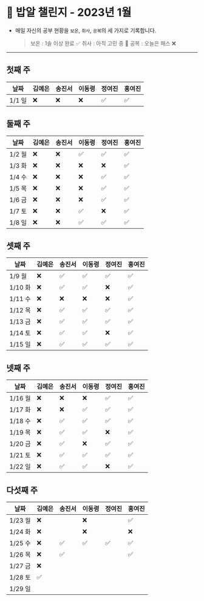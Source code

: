# 🍚 밥알 챌린지 - 2023년 1월
- 매일 자신의 공부 현황을 `보온`, `취사`, `공복`의 세 가지로 기록합니다.
    
    > 보온 : 1솔 이상 완료 ✅
    취사 : 아직 고민 중 🤔
    공복 : 오늘은 패스 ❌
---

## 첫째 주
**날짜**|김예은|송진서|이동령|정여진|홍여진
---|---|---|---|---|---
1/1 일|❌ |❌|❌|✅|✅


## 둘째 주
**날짜**|김예은|송진서|이동령|정여진|홍여진
---|---|---|---|---|---
1/2 월|❌ |❌|✅|✅|✅
1/3 화|❌ |❌|❌|❌|✅
1/4 수|❌ |❌|❌|✅|✅
1/5 목|❌ |❌|❌|✅|✅
1/6 금|❌ |❌|❌|✅|✅
1/7 토|❌ |❌|✅|❌|✅
1/8 일|❌ |❌|✅|✅|✅

## 셋째 주
**날짜**|김예은|송진서|이동령|정여진|홍여진
---|---|---|---|---|---
1/9 월|❌ |✅|✅|✅|✅
1/10 화|❌ |✅ |✅|❌|✅
1/11 수|❌ |❌|❌|❌|✅
1/12 목|❌ |✅|✅|✅|✅
1/13 금|❌ |✅|✅|✅|✅
1/14 토|❌ |✅|✅|❌|✅
1/15 일|❌ |✅|✅|✅|✅

## 넷째 주
**날짜**|김예은|송진서|이동령|정여진|홍여진
---|---|---|---|---|---
1/16 월|❌ |❌|❌|✅|✅
1/17 화|❌ |❌|✅|✅|✅
1/18 수|❌ |✅|✅|✅|✅
1/19 목|❌ |✅|✅|❌|✅
1/20 금|❌ |✅|❌|✅|✅
1/21 토|❌ |✅|✅|✅|✅
1/22 일|❌ | ✅ |✅|❌|✅


## 다섯째 주
**날짜**|김예은|송진서|이동령|정여진|홍여진
---|---|---|---|---|---
1/23 월|❌ | |❌| |✅
1/24 화|❌ | |❌| |❌
1/25 수|❌  |✅ |✅|✅|✅
1/26 목|❌  |✅ | | |✅
1/27 금|❌ | | | |
1/28 토|✅ | | | |
1/29 일| | | | |
